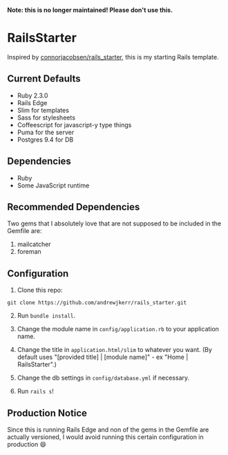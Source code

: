 **Note: this is no longer maintained! Please don't use this.**

# RailsStarter

Inspired by [connorjacobsen/rails_starter](https://github.com/connorjacobsen/rails_starter), this is my starting Rails template.

## Current Defaults

- Ruby 2.3.0
- Rails Edge
- Slim for templates
- Sass for stylesheets
- Coffeescript for javascript-y type things
- Puma for the server
- Postgres 9.4 for DB

## Dependencies

- Ruby
- Some JavaScript runtime

## Recommended Dependencies

Two gems that I absolutely love that are not supposed to be included in the Gemfile are:

1. mailcatcher
2. foreman

## Configuration

1. Clone this repo:

```
git clone https://github.com/andrewjkerr/rails_starter.git
```

2. Run `bundle install`.

3. Change the module name in `config/application.rb` to your application name.

4. Change the title in `application.html/slim` to whatever you want. (By default uses "[provided title] | [module name]" - ex "Home | RailsStarter".)

5. Change the db settings in `config/database.yml` if necessary.

6. Run `rails s`!

## Production Notice

Since this is running Rails Edge and non of the gems in the Gemfile are actually versioned, I would avoid running this certain configuration in production :smile:
